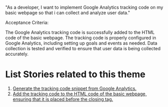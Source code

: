 "As a developer, I want to implement Google Analytics tracking code on my basic webpage so that i can collect and analyze user data."



Acceptance Criteria:

The Google Analytics tracking code is successfully added to the HTML code of the basic webpage.
The tracking code is properly configured in Google Analytics, including setting up goals and events as needed.
Data collection is tested and verified to ensure that user data is being collected accurately.
# List Stories related to this theme
1. [Generate the tracking code snippet from Google Analytics.](https://github.com/bmarani/mywebclass-agile-docs/blob/main/documentation/theme_1/Initiative_2/Epic_1/UserStory_1/Task_1/Task_1.md)
2. [Add the tracking code to the HTML code of the basic webpage, ensuring that it is placed before the closing </head> tag.](https://github.com/bmarani/mywebclass-agile-docs/blob/main/documentation/theme_1/Initiative_2/Epic_1/UserStory_1/Task_1/Task_2.md)
